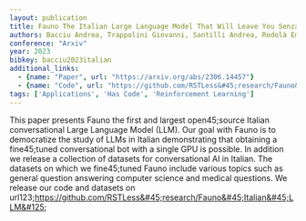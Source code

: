 ```yaml
---
layout: publication
title: Fauno The Italian Large Language Model That Will Leave You Senza Parole!
authors: Bacciu Andrea, Trappolini Giovanni, Santilli Andrea, Rodolà Emanuele, Silvestri Fabrizio
conference: "Arxiv"
year: 2023
bibkey: bacciu2023italian
additional_links:
  - {name: "Paper", url: "https://arxiv.org/abs/2306.14457"}
  - {name: "Code", url: "https://github.com/RSTLess&#45;research/Fauno&#45;Italian&#45;LLM&#125;"}
tags: ['Applications', 'Has Code', 'Reinforcement Learning']
---
```

This paper presents Fauno the first and largest open45;source Italian conversational Large Language Model (LLM). Our goal with Fauno is to democratize the study of LLMs in Italian demonstrating that obtaining a fine45;tuned conversational bot with a single GPU is possible. In addition we release a collection of datasets for conversational AI in Italian. The datasets on which we fine45;tuned Fauno include various topics such as general question answering computer science and medical questions. We release our code and datasets on url123;https://github.com/RSTLess&#45;research/Fauno&#45;Italian&#45;LLM&#125;
